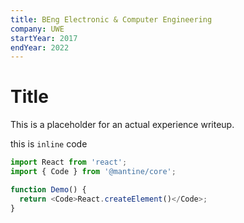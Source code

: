```yaml
---
title: BEng Electronic & Computer Engineering
company: UWE
startYear: 2017
endYear: 2022
---
```


# Title

This is a placeholder for an actual experience writeup.

this is `inline` code

```js
import React from 'react';
import { Code } from '@mantine/core';

function Demo() {
  return <Code>React.createElement()</Code>;
}
```
